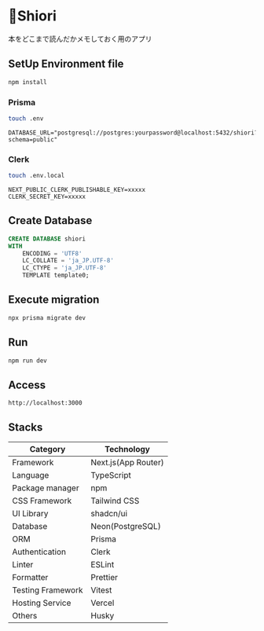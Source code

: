 # 🔖Shiori

本をどこまで読んだかメモしておく用のアプリ

## SetUp Environment file

```bash
npm install
```

### Prisma

```bash
touch .env
```

```env
DATABASE_URL="postgresql://postgres:yourpassword@localhost:5432/shiori?schema=public"
```

### Clerk

```bash
touch .env.local
```

```env
NEXT_PUBLIC_CLERK_PUBLISHABLE_KEY=xxxxx
CLERK_SECRET_KEY=xxxxx
```

## Create Database

```sql
CREATE DATABASE shiori
WITH
    ENCODING = 'UTF8'
    LC_COLLATE = 'ja_JP.UTF-8'
    LC_CTYPE = 'ja_JP.UTF-8'
    TEMPLATE template0;
```

## Execute migration

```bash
npx prisma migrate dev
```

## Run

```bash
npm run dev
```

## Access

```
http://localhost:3000
```

## Stacks

| Category          | Technology          |
| ----------------- | ------------------- |
| Framework         | Next.js(App Router) |
| Language          | TypeScript          |
| Package manager   | npm                 |
| CSS Framework     | Tailwind CSS        |
| UI Library        | shadcn/ui           |
| Database          | Neon(PostgreSQL)    |
| ORM               | Prisma              |
| Authentication    | Clerk               |
| Linter            | ESLint              |
| Formatter         | Prettier            |
| Testing Framework | Vitest              |
| Hosting Service   | Vercel              |
| Others            | Husky               |
